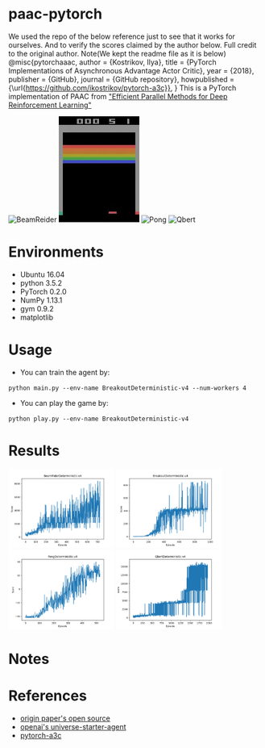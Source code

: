 # paac-pytorch
We used the repo of the below reference just to see that it works for ourselves. And to verify the scores claimed by the author below. Full credit to the original author. Note(We kept the readme file as it is below)
@misc{pytorchaaac,
  author = {Kostrikov, Ilya},
  title = {PyTorch Implementations of Asynchronous Advantage Actor Critic},
  year = {2018},
  publisher = {GitHub},
  journal = {GitHub repository},
  howpublished = {\url{https://github.com/ikostrikov/pytorch-a3c}},
}
This is a PyTorch implementation of PAAC from ["Efficient Parallel Methods for Deep Reinforcement Learning"](https://arxiv.org/abs/1705.04862)

![BeamReider](./assets/BeamRider.gif)  ![Breakout](./assets/Breakout.gif)  ![Pong](./assets/Pong.gif)  ![Qbert](./assets/Qbert.gif)

# Environments
- Ubuntu 16.04
- python 3.5.2
- PyTorch 0.2.0
- NumPy 1.13.1
- gym 0.9.2
- matplotlib

# Usage
- You can train the agent by:

```
python main.py --env-name BreakoutDeterministic-v4 --num-workers 4
```

- You can play the game by:
```
python play.py --env-name BreakoutDeterministic-v4
```

# Results
<p float="first 4 envs">
  <img src="./assets/BeamRider.png" width="210" heigh="150">
  <img src="./assets/Breakout.png" width="210" heigh="150">
  <img src="./assets/Pong.png" width="210" heigh="150">
  <img src="./assets/Qbert.png" width="210" heigh="150">
</p>

# Notes



# References

- [origin paper's open source](https://github.com/Alfredvc/paac)
- [openai's universe-starter-agent](https://github.com/openai/universe-starter-agent)
- [pytorch-a3c](https://github.com/ikostrikov/pytorch-a3c)

